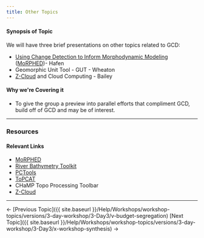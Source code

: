 ```yaml
---
title: Other Topics
---
```


#### Synopsis of Topic

We will have three brief presentations on other topics related to GCD: 

- [Using Change Detection to Inform Morphodynamic Modeling](http://etalweb.joewheaton.org/etal_workshops/GCD/2015_USU/W_MoRPHED_GCDWkshp2015.pdf) ([MoRPHED](http://morphed.joewheaton.org/))- Hafen
- Geomorphic Unit Tool - GUT - Wheaton
- [Z-Cloud](http://zcloudtools.boisestate.edu/) and Cloud Computing - Bailey

#### Why we're Covering it

- To give the group a preview into parallel efforts that compliment GCD, build off of GCD and may be of interest.

------

### Resources

#### Relevant Links

- [MoRPHED](http://morphed.joewheaton.org/)
- [River Bathymetry Toolkit](http://essa.com/tools/rbt/)
- [PCTools](http://www.joewheaton.org/Home/research/unlisted-software/point-cloud-tools)
- [ToPCAT](http://gcd6help.joewheaton.org/gcd-concepts/topcat-decimation)
- CHaMP Topo Processing Toolbar
- [Z-Cloud](http://zcloudtools.boisestate.edu/)

------

← [Previous Topic]({{ site.baseurl }}/Help/Workshops/workshop-topics/versions/3-day-workshop/3-Day3/v-budget-segregation)            [Next Topic]({{ site.baseurl }}/Help/Workshops/workshop-topics/versions/3-day-workshop/3-Day3/x-workshop-synthesis) →

